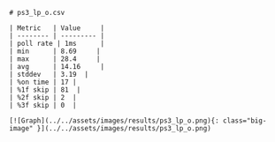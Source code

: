 
    # ps3_lp_o.csv

    | Metric   | Value     |
    | -------- | --------- |
    | poll rate | 1ms      |
    | min      | 8.69     |
    | max      | 28.4     |
    | avg      | 14.16     |
    | stddev   | 3.19  |
    | %on time | 17 |
    | %1f skip | 81  |
    | %2f skip | 2  |
    | %3f skip | 0  |

    [![Graph](../../assets/images/results/ps3_lp_o.png){: class="big-image" }](../../assets/images/results/ps3_lp_o.png)

    